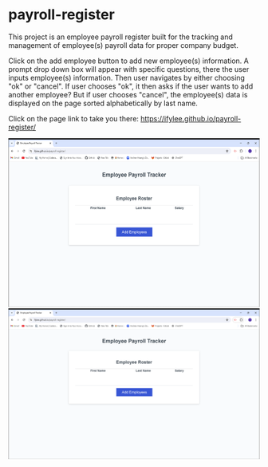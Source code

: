 # payroll-register

This project is an employee payroll register built for the tracking and management of employee(s) payroll data for proper company budget.

Click on the add employee button to add new employee(s) information. A prompt drop down box will appear with specific questions, there the user inputs employee(s) information. Then user navigates by either choosing "ok" or "cancel". If user chooses "ok", it then asks if the user wants to add another employee? But if user chooses "cancel", the employee(s) data is displayed on the page sorted alphabetically by last name.

Click on the page link to take you there: https://ifylee.github.io/payroll-register/

![App view before input](image.png)
![App view after input](image-1.png)

